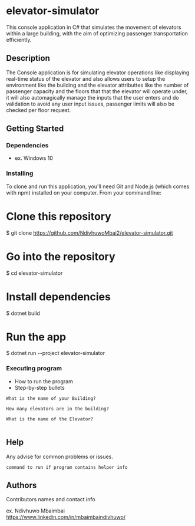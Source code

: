 # elevator-simulator

This console application in C# that simulates the movement of
elevators within a large building, with the aim of optimizing passenger transportation efficiently. 

## Description

The Console application is for simulating elevator operations like displaying real-time status of the elevator and also allows users to setup the environment like the building and the elevator attributtes like the number of passenger capacity and the floors that that the elevator will operate under, it will also automagically manage the inputs that the user enters and do validation to avoid any user input issues, passenger limits will also be checked per floor request. 

## Getting Started

### Dependencies
 
* ex. Windows 10

### Installing

To clone and run this application, you'll need Git and Node.js (which comes with npm) installed on your computer. From your command line:

# Clone this repository
$ git clone https://github.com/NdivhuwoMbai2/elevator-simulator.git

# Go into the repository
$ cd elevator-simulator

# Install dependencies
$ dotnet build

# Run the app
$ dotnet run --project elevator-simulator

### Executing program

* How to run the program
* Step-by-step bullets
```
What is the name of your Building?

How many elevators are in the building?

What is the name of the Elevator?


```

## Help

Any advise for common problems or issues.
```
command to run if program contains helper info
```

## Authors

Contributors names and contact info

ex. Ndivhuwo Mbaimbai  
https://www.linkedin.com/in/mbaimbaindivhuwo/
 
